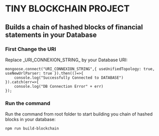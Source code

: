 # TINY BLOCKCHAIN PROJECT

## Builds a chain of hashed blocks of financial statements in your Database

### First Change the URI 

Replace \_URI_CONNEXION_STRING_ by your Database URI:

```
mongoose.connect("URI_CONNEXION_STRING",{ useUnifiedTopology: true, useNewUrlParser: true }).then(()=>{
    console.log("Successfully Connected to DATABASE")
}).catch(err=>{
    console.log("DB Connection Error" + err)
});
```

### Run the command 

Run the command from root folder to start building you chain of hashed blocks in your database:
```
npm run build-blockchain
```